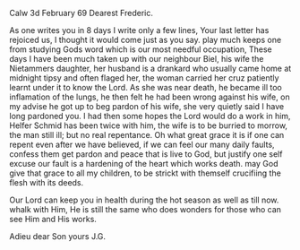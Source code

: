  Calw 3d February 69
Dearest Frederic.

As one writes you in 8 days I write only a few lines, Your last letter has rejoiced us, I thought it would come just as you say. play much keeps one from studying Gods word which is our most needful occupation, These days I have been much taken up with our neighbour Biel, his wife the Nietammers daughter, her husband is a drankard who usually came home at midnight tipsy and often flaged her, the woman carried her cruz patiently learnt under it to know the Lord. As she was near death, he became ill too inflamation of the lungs, he then felt he had been wrong against his wife, on my advise he got up to beg pardon of his wife, she very quietly said I have long pardoned you. I had then some hopes the Lord would do a work in him, Helfer Schmid has been twice with him, the wife is to be burried to morrow, the man still ill; but no real repentance. Oh what great grace it is if one can repent even after we have believed, if we can feel our many daily faults, confess them get pardon and peace that is live to God, but justify one self excuse our fault is a hardening of the heart which works death. may God give that grace to all my children, to be strickt with themself crucifiing the flesh with its deeds.

Our Lord can keep you in health during the hot season as well as till now. whalk with Him, He is still the same who does wonders for those who can see Him and His works.

 Adieu dear Son
 yours J.G.
